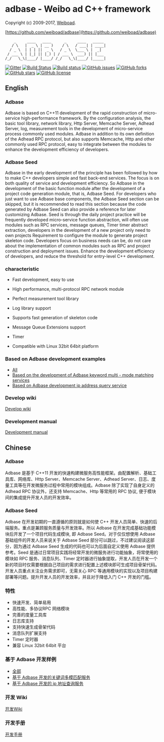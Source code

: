 adbase - Weibo ad C++ framework
==================================================

Copyright (c) 2009-2017, [Weiboad](http://www.weibo.com/).

[https://github.com/weiboad/adbase](https://github.com/weiboad/adbase)

```
    _     ____   ____      _     ____   _____ 
   / \   |  _ \ | __ )    / \   / ___| | ____|
  / _ \  | | | ||  _ \   / _ \  \___ \ |  _|  
 / ___ \ | |_| || |_) | / ___ \  ___) || |___ 
/_/   \_\|____/ |____/ /_/   \_\|____/ |_____|
```

[![Gitter](https://badges.gitter.im/weiboad/adbase.svg)](https://gitter.im/weiboad/adbase?utm_source=badge&utm_medium=badge&utm_campaign=pr-badge)
[![Build Status](https://travis-ci.org/weiboad/adbase.svg?branch=master)](https://travis-ci.org/weiboad/adbase)
[![Build status](https://doozer.io/badge/nmred/adbase/buildstatus/master)](https://doozer.io/user/nmred/adbase)
[![GitHub issues](https://img.shields.io/github/issues/weiboad/adbase.svg)](https://github.com/weiboad/adbase/issues)
[![GitHub forks](https://img.shields.io/github/forks/weiboad/adbase.svg)](https://github.com/weiboad/adbase/network)
[![GitHub stars](https://img.shields.io/github/stars/weiboad/adbase.svg)](https://github.com/weiboad/adbase/stargazers)
[![GitHub license](https://img.shields.io/badge/license-Apache%202-blue.svg)](https://raw.githubusercontent.com/weiboad/adbase/master/LICENSE)

## English

### Adbase

Adbase is based on C++11 development of the rapid construction of micro-service high-performance framework. By the configuration analysis, the basic tool library, network library, Http Server, Memcache Server, Adhead Server, log, measurement tools in the development of micro-service process commonly used modules. Adbase in addition to its own definition of the Adhead RPC protocol, but also supports Memcache, Http and other commonly used RPC protocol, easy to integrate between the modules to enhance the development efficiency of developers.

### Adbase Seed

Adbase in the early development of the principle has been followed by how to make C++ developers simple and fast back-end services. The focus is on both quality of service and development efficiency. So Adbase in the development of the basic function module after the development of a project code generation module, that is, Adbase Seed. For developers who just want to use Adbase base components, the Adbase Seed section can be skipped, but it is recommended to read this section because the code generated by Adbase Seed can also provide a reference for later customizing Adbase. Seed is through the daily project practice will be frequently developed micro-service function abstraction, will often use modules such as RPC services, message queues, Timer timer abstract extraction, developers in the development of a new project only need to own projects Requirement to configure the module to generate project skeleton code. Developers focus on business needs can be, do not care about the implementation of common modules such as RPC and project construction and deployment issues. Enhance the development efficiency of developers, and reduce the threshold for entry-level C++ development.

### characteristic

- Fast development, easy to use

- High performance, multi-protocol RPC network module

- Perfect measurement tool library

- Log library support

- Supports fast generation of skeleton code

- Message Queue Extensions support

- Timer

- Compatible with Linux 32bit 64bit platform

### Based on Adbase development examples

- [All](https://github.com/weiboad/adbase_case)
- [Based on the development of Adbase keyword multi - mode matching services](https://github.com/weiboad/adbase_case/tree/master/pattern)
- [Based on Adbase development ip address query service](https://github.com/weiboad/adbase_case/tree/master/wander)

### Develop wiki

[Develop wiki](https://nmred.gitbooks.io/adbase/content/)

### Development manual

[Development manual](https://weiboad.github.io/adbase/docs/index.html)

## Chinese

### Adbase

Adbase 是基于 C++11 开发的快速构建微服务高性能框架。由配置解析、基础工具库、网络库、Http Server、Memcache Server、Adhead Server、日志、度量工具等在开发微服务过程中常用的模块组成。Adbase 除了实现了自身定义的 Adhead RPC 协议外，还支持 Memcache、Http 等常用的 RPC 协议, 便于模块间的集成提升开发人员的开发效率。

### Adbase Seed

Adbase 在开发初期的一直遵循的原则就是如何使 C++ 开发人员简单、快速的后端服务。重点是兼顾服务质量与开发效率。所以 Adbase 在开发完成基础功能模块后开发了一个项目代码生成模块, 即 Adbase Seed。对于仅仅想使用 Adbase 基础组件的开发人员来说关于 Adbase Seed 部分可以跳过，不过建议阅读这部分，因为通过 Adbase Seed 生成的代码也可以为后面自定义使用 Adbase 提供参考。Seed 是通过日常项目实践将经常开发的微服务进行功能抽象，将常使用的模块如 RPC 服务、消息队列、Timer 定时器进行抽象提取，开发人员在开发一个新的项目时仅需要根据自己项目的需求进行配置上述模块即可生成项目骨架代码。开发人员重点关注业务需求即可，无需关心 RPC 等通用模块的实现以及项目构建部署等问题。提升开发人员的开发效率，并且对于降低入门 C++ 开发的门槛。

### 特性

- 快速开发、简单易用
- 高性能、多协议RPC 网络模块
- 完善的度量工具库
- 日志库支持
- 支持快速生成骨架代码
- 消息队列扩展支持
- Timer 定时器
- 兼容 Linux 32bit 64bit 平台

### 基于 Adbase 开发样例

- [全部](https://github.com/weiboad/adbase_case)
- [基于 Adbase 开发的关键词多模匹配服务](https://github.com/weiboad/adbase_case/tree/master/pattern)
- [基于 Adbase 开发的 ip 地址查询服务](https://github.com/weiboad/adbase_case/tree/master/wander)

### 开发 Wiki

[开发Wiki](https://nmred.gitbooks.io/adbase/content/)

### 开发手册

[开发手册](https://weiboad.github.io/adbase/docs/index.html)
